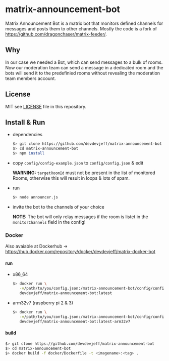 # matrix-announcement-bot

Matrix Announcement Bot is a matrix bot that monitors defined channels for messages and posts them to other channels.
Mostly the code is a fork of https://github.com/dragonchaser/matrix-feeder/.

## Why

In our case we needed a Bot, which can send messages to a bulk of rooms. Now our moderation team can send a message in a dedicated room and the bots will send it to the 
predefinied rooms without revealing the moderation team members account.

## License

MIT see [LICENSE](https://github.com/devdevjeff/matrix-announcement-bot/blob/master/LICENSE) file in this repository.

## Install & Run

- dependencies

  ```bash
  $> git clone https://github.com/devdevjeff/matrix-announcement-bot
  $> cd matrix-announcement-bot
  $> npm install
- copy `config/config-example.json` to `config/config.json` & edit

  **WARNING:** `targetRoomId` must not be present in the list of monitored Rooms, otherwise this will result in loops & lots of spam.

- run

  ```bash
  $> node announcer.js
  ```

- invite the bot to the channels of your choice

  **NOTE:** The bot will only relay messages if the room is listet in the `monitorChannels` field in the config!

### Docker

Also avaiable at Dockerhub -> https://hub.docker.com/repository/docker/devdevjeff/matrix-docker-bot

#### run

- x86_64
  ```bash
  $> docker run \
     -v/path/to/you/config.json:/matrix-announcement-bot/config/config.json \
     devdevjeff/matrix-announcement-bot:latest
  ```

- arm32v7 (raspberry pi 2 & 3)
  ```bash
  $> docker run \
     -v/path/to/you/config.json:/matrix-announcement-bot/config/config.json \
     devdevjeff/matrix-announcement-bot:latest-arm32v7
  ```

#### build

  ```bash
  $> git clone https://github.com/devdevjeff/matrix-announcement-bot
  $> cd matrix-announcement-bot
  $> docker build -f docker/Dockerfile -t <imagename>:<tag> .
  ```
